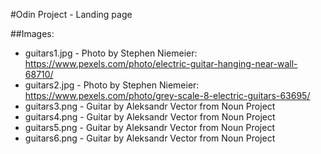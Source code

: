 #Odin Project - Landing page

##Images:

- guitars1.jpg - Photo by Stephen Niemeier: https://www.pexels.com/photo/electric-guitar-hanging-near-wall-68710/
- guitars2.jpg - Photo by Stephen Niemeier: https://www.pexels.com/photo/grey-scale-8-electric-guitars-63695/
- guitars3.png - Guitar by Aleksandr Vector from Noun Project
- guitars4.png - Guitar by Aleksandr Vector from Noun Project
- guitars5.png - Guitar by Aleksandr Vector from Noun Project
- guitars6.png - Guitar by Aleksandr Vector from Noun Project
